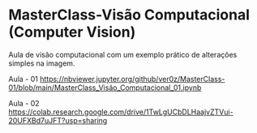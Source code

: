 # MasterClass-Visão Computacional (Computer Vision)
Aula de visão computacional com um exemplo prático de alterações simples na imagem.

Aula - 01 https://nbviewer.jupyter.org/github/ver0z/MasterClass-01/blob/main/MasterClass_Visão_Computacional_01.ipynb

Aula - 02 https://colab.research.google.com/drive/1TwLgUCbDLHaajvZTVui-20UFXBd7uJFT?usp=sharing
